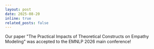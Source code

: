 ```yaml
---
layout: post
date: 2025-08-20
inline: true
related_posts: false
---
```


Our paper "The Practical Impacts of Theoretical Constructs on Empathy Modeling" was accepted to the EMNLP 2026 main conference!